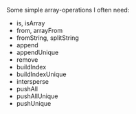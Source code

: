 Some simple array-operations I often need:

- is, isArray
- from, arrayFrom
- fromString, splitString
- append
- appendUnique
- remove
- buildIndex
- buildIndexUnique
- intersperse
- pushAll
- pushAllUnique
- pushUnique
